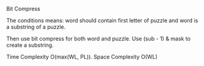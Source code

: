 Bit Compress

The conditions means: word should contain first letter of puzzle and word is a substring of a puzzle.

Then use bit compress for both word and puzzle. Use (sub - 1) & mask to create a substring. 


Time Complexity O(max(WL, PL)). Space Complexity O(WL)